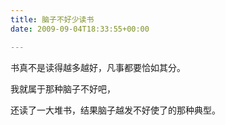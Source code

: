 ```yaml
---
title: 脑子不好少读书
date: 2009-09-04T18:33:55+00:00

---
```

书真不是读得越多越好，凡事都要恰如其分。

我就属于那种脑子不好吧，

还读了一大堆书，结果脑子越发不好使了的那种典型。
